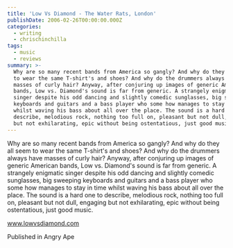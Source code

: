 ```yaml
---
title: 'Low Vs Diamond - The Water Rats, London'
publishDate: 2006-02-26T00:00:00.000Z
categories:
  - writing
  - chrischinchilla
tags:
  - music
  - reviews
summary: >-
  Why are so many recent bands from America so gangly? And why do they all seem
  to wear the same T-shirt's and shoes? And why do the drummers always have
  masses of curly hair? Anyway, after conjuring up images of generic American
  bands, Low vs. Diamond's sound is far from generic. A strangely enigmatic
  singer despite his odd dancing and slightly comedic sunglasses, big sweeping
  keyboards and guitars and a bass player who some how manages to stay in time
  whilst waving his bass about all over the place. The sound is a hard one to
  describe, melodious rock, nothing too full on, pleasant but not dull, engaging
  but not exhilarating, epic without being ostentatious, just good music.
---
```


Why are so many recent bands from America so gangly? And why do they all seem to wear the same T-shirt's and shoes? And why do the drummers always have masses of curly hair? Anyway, after conjuring up images of generic American bands, Low vs. Diamond's sound is far from generic. A strangely enigmatic singer despite his odd dancing and slightly comedic sunglasses, big sweeping keyboards and guitars and a bass player who some how manages to stay in time whilst waving his bass about all over the place. The sound is a hard one to describe, melodious rock, nothing too full on, pleasant but not dull, engaging but not exhilarating, epic without being ostentatious, just good music.

<a href=https://www.lowvsdiamond.com target=_blank>www.lowvsdiamond.com</a>

Published in Angry Ape
